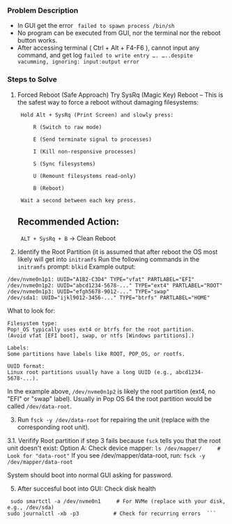 ### Problem Description

- In GUI get the error ``` failed to spawn process /bin/sh```
- No program can be executed from GUI, nor the terminal nor the reboot button works.
- After accessing terminal ( Ctrl + Alt + F4-F6 ), cannot input any command, and get log ```failed to write entry …. …..despite vacumming, ignoring: input:output error```


### Steps to Solve
1. Forced Reboot (Safe Approach)
Try SysRq (Magic Key) Reboot – This is the safest way to force a reboot without damaging filesystems:

        Hold Alt + SysRq (Print Screen) and slowly press:

            R (Switch to raw mode)

            E (Send terminate signal to processes)

            I (Kill non-responsive processes)

            S (Sync filesystems)

            U (Remount filesystems read-only)

            B (Reboot)

        Wait a second between each key press.

   Recommended Action:
   --------------------
   ``` ALT + SysRq + B``` -> Clean Reboot

3. Identify the Root Partition
 (it is assumed that after reboot the OS most likely will get into `initramfs`
Run the following commands in the ```initramfs``` prompt:
```blkid```
Example output:
```
/dev/nvme0n1p1: UUID="A1B2-C3D4" TYPE="vfat" PARTLABEL="EFI"  
/dev/nvme0n1p2: UUID="abcd1234-5678-..." TYPE="ext4" PARTLABEL="ROOT"  
/dev/nvme0n1p3: UUID="efgh5678-9012-..." TYPE="swap"  
/dev/sda1: UUID="ijkl9012-3456-..." TYPE="btrfs" PARTLABEL="HOME"
```
What to look for:

    Filesystem type:
    Pop!_OS typically uses ext4 or btrfs for the root partition.
    (Avoid vfat [EFI boot], swap, or ntfs [Windows partitions].)

    Labels:
    Some partitions have labels like ROOT, POP_OS, or rootfs.

    UUID format:
    Linux root partitions usually have a long UUID (e.g., abcd1234-5678-...).

In the example above, `/dev/nvme0n1p2` is likely the root partition (ext4, no "EFI" or "swap" label).
Usually in Pop OS 64 the root partition would be called `/dev/data-root`.

3. Run `fsck -y /dev/data-root` for repairing the unit (replace with the corresponding root unit).

3.1. Verifify Root partition
if step 3 fails because `fsck` tells you that the root unit doesn't exist:
Option A: Check device mapper:
```ls /dev/mapper/     # Look for "data-root"```
If you see /dev/mapper/data-root, run:
```fsck -y /dev/mapper/data-root```

System should boot into normal GUI asking for password.

5. After succesful boot into GUI:
Check disk health
```
 sudo smartctl -a /dev/nvme0n1     # For NVMe (replace with your disk, e.g., /dev/sda)  
sudo journalctl -xb -p3           # Check for recurring errors  ```



